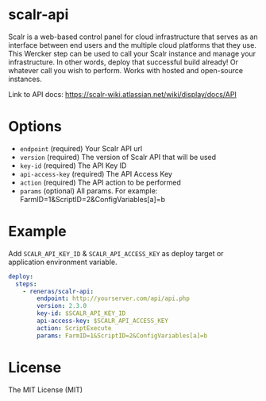 # scalr-api

Scalr is a web-based control panel for cloud infrastructure that serves as an interface between end users and the multiple cloud platforms that they use. This Wercker step can be used to call your Scalr instance and manage your infrastructure. In other words, deploy that successful build already! Or whatever call you wish to perform. Works with hosted and open-source instances.

Link to API docs: https://scalr-wiki.atlassian.net/wiki/display/docs/API

# Options

* `endpoint` (required) Your Scalr API url
* `version` (required) The version of Scalr API that will be used
* `key-id` (required) The API Key ID
* `api-access-key` (required) The API Access Key
* `action` (required) The API action to be performed
* `params` (optional) All params. For example: FarmID=1&ScriptID=2&ConfigVariables[a]=b

# Example

Add `SCALR_API_KEY_ID` & `SCALR_API_ACCESS_KEY` as deploy target or application environment variable.

```yaml
deploy:
  steps:
    - reneras/scalr-api:
        endpoint: http://yourserver.com/api/api.php
        version: 2.3.0
        key-id: $SCALR_API_KEY_ID
        api-access-key: $SCALR_API_ACCESS_KEY
        action: ScriptExecute
        params: FarmID=1&ScriptID=2&ConfigVariables[a]=b
```

# License

The MIT License (MIT)
